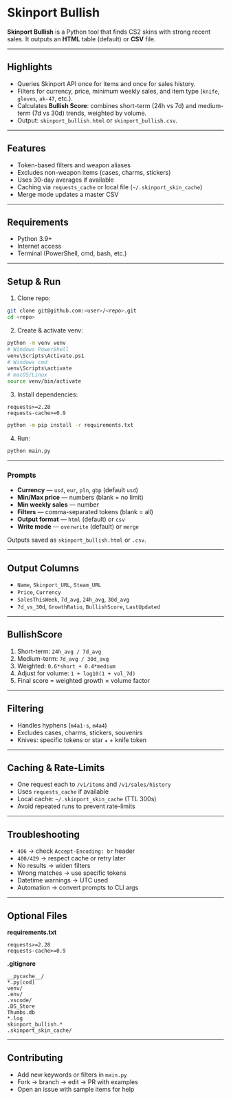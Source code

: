 # Skinport Bullish

**Skinport Bullish** is a Python tool that finds CS2 skins with strong recent sales. It outputs an **HTML** table (default) or **CSV** file.

---

## Highlights

- Queries Skinport API once for items and once for sales history.
- Filters for currency, price, minimum weekly sales, and item type (`knife`, `gloves`, `ak-47`, etc.).
- Calculates **Bullish Score**: combines short-term (24h vs 7d) and medium-term (7d vs 30d) trends, weighted by volume.
- Output: `skinport_bullish.html` or `skinport_bullish.csv`.

---

## Features

- Token-based filters and weapon aliases
- Excludes non-weapon items (cases, charms, stickers)
- Uses 30-day averages if available
- Caching via `requests_cache` or local file (`~/.skinport_skin_cache`)
- Merge mode updates a master CSV

---

## Requirements

- Python 3.9+
- Internet access
- Terminal (PowerShell, cmd, bash, etc.)

---

## Setup & Run

1. Clone repo:

```bash
git clone git@github.com:<user>/<repo>.git
cd <repo>
```

2. Create & activate venv:

```bash
python -m venv venv
# Windows PowerShell
venv\Scripts\Activate.ps1
# Windows cmd
venv\Scripts\activate
# macOS/Linux
source venv/bin/activate
```

3. Install dependencies:

```
requests>=2.28
requests-cache>=0.9
```

```bash
python -m pip install -r requirements.txt
```

4. Run:

```bash
python main.py
```

---

### Prompts

- **Currency** — `usd`, `eur`, `pln`, `gbp` (default `usd`)
- **Min/Max price** — numbers (blank = no limit)
- **Min weekly sales** — number
- **Filters** — comma-separated tokens (blank = all)
- **Output format** — `html` (default) or `csv`
- **Write mode** — `overwrite` (default) or `merge`

Outputs saved as `skinport_bullish.html` or `.csv`.

---

## Output Columns

- `Name`, `Skinport_URL`, `Steam_URL`
- `Price`, `Currency`
- `SalesThisWeek`, `7d_avg`, `24h_avg`, `30d_avg`
- `7d_vs_30d`, `GrowthRatio`, `BullishScore`, `LastUpdated`

---

## BullishScore

1. Short-term: `24h_avg / 7d_avg`
2. Medium-term: `7d_avg / 30d_avg`
3. Weighted: `0.6*short + 0.4*medium`
4. Adjust for volume: `1 + log10(1 + vol_7d)`
5. Final score = weighted growth × volume factor

---

## Filtering

- Handles hyphens (`m4a1-s`, `m4a4`)
- Excludes cases, charms, stickers, souvenirs
- Knives: specific tokens or star `★` + knife token

---

## Caching & Rate-Limits

- One request each to `/v1/items` and `/v1/sales/history`
- Uses `requests_cache` if available
- Local cache: `~/.skinport_skin_cache` (TTL 300s)
- Avoid repeated runs to prevent rate-limits

---

## Troubleshooting

- `406` → check `Accept-Encoding: br` header
- `400/429` → respect cache or retry later
- No results → widen filters
- Wrong matches → use specific tokens
- Datetime warnings → UTC used
- Automation → convert prompts to CLI args

---

## Optional Files

**requirements.txt**

```
requests>=2.28
requests-cache>=0.9
```

**.gitignore**

```
__pycache__/
*.py[cod]
venv/
.env/
.vscode/
.DS_Store
Thumbs.db
*.log
skinport_bullish.*
.skinport_skin_cache/
```

---

## Contributing

- Add new keywords or filters in `main.py`
- Fork → branch → edit → PR with examples
- Open an issue with sample items for help

